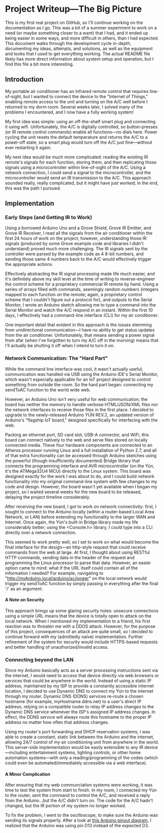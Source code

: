 # Project Writeup—The Big Picture

This is my first real project on GitHub, so I'll continue working on the documentation as I go. This was a bit of a summer experiment to work on a need (or maybe something closer to a want) that I had, and it ended up being easier in some ways, and more difficult in others, than I had expected. This document walks through the development cycle in-depth, documenting my ideas, attempts, and solutions, as well as the equipment and tooks that I used to get everything working. The actual README file likely has more direct information about system setup and operation, but I find this file a bit more interesting.

## Introduction
My portable air conditioner has an Infrared remote control that requires line-of-sight, but I wanted to connect the device to the "Internet of Things," enabling remote access to the unit and turning on the A/C well before I returned to my dorm room. Several weeks later, I solved many of the problems I encountered, and I now have a fully working system!
  
My first idea was simple: using an off-the-shelf smart plug and connecting it using wifi. Unfortunately, the A/C is digitally controlled, so button-presses (or IR remote control commands) enable all functions—no dials here. Power cycling the unit resets the default temperature and returns the A/C to a power-off state, so a smart plug would turn off the A/C just fine—without ever restarting it again.
  
My next idea would be much more complicated: reading the existing IR remote's signals for each function, storing them, and then replicating those signals using a microcontroller within line-of-sight of the A/C. Using a network connection, I could send a signal to the microcontroller, and the microcontroller would send an IR transmission to the A/C. This approach sounded really, really complicated, but it might have just worked; in the end, this was the path I pursued.
  
## Implementation
### Early Steps (and Getting IR to Work)
Using a borrowed Arduino Uno and a Grove Shield, Grove IR Emitter, and Grove IR Receiver, I read all the signals from the air conditioner within the first 24 hours of work on the project; however, understanding those IR signals (produced by some Grove example code and libraries I didn't understand) proved much more challenging. The IR signals sent by the controller were parsed by the example code as 4 8-bit numbers, and sending those same 4 numbers back to the A/C would effectively trigger the appropriate actions.
  
Effectively abstracting the IR signal processing made life much easier, and it's definitely above my skill level at the time of writing to reverse-engineer the control scheme for a proprietary commercial IR remote by hand. Using a series of arrays filled with commands, seemingly random numbers (integers mapped to each function on the remote; again, a proprietary control scheme that I couldn't figure out a protocol for), and outputs to the Serial Monitor, I wrote an Arduino sketch allowing me to type a command into the Serial Monitor and watch the A/C respond in an instant. Within the first 10 days, I effectively had a command-line interface (CLI) for my air conditioner.
  
One important detail that evident in this approach is the issues stemming from unidirectional communication—I have no ability to get status updates from the air conditioner. Unfortunately, that means sending a power signal from afar (when I've forgotten to turn my A/C off in the morning) means that I'll actually be shutting it off when I intend to turn it on.
  
### Network Communication: The "Hard Part"
While the command line interface was cool, it wasn't actually useful; communication was handled via USB using the Arduino IDE's Serial Monitor, which wasn't especially applicable for an IoT project designed to control something from outside the room. So the hard part began: connecting my sendToAC function to the world wide web.
  
However, an Arduino Uno isn't very useful for web communication; the board has neither the memory to handle verbose HTML/JSON/XML files nor the network interfaces to receive those files in the first place. I decided to upgrade to the newly-released Arduino YÚN REV.2, an updated version of Arduino's "flagship IoT board," designed specifically for interfacing with the web.
  
Packing an ethernet port, SD card slot, USB-A connector, and WiFi, this board can connect natively to the web and serve files stored on locally connected media. These four hardware components are connected to an Atheros processor running Linux and a full installation of Python 2.7, and all of that extra functionality can be accessed through Arduino sketches using the powerful (though insufficiently documented) Bridge library that connects the programming interface and AVR microcontroller (on the Yún, it's the ATMega32U4 MCU) directly to the Linux system. This board was designed exactly for the work I was about to do, and I could build network functionality into my original command-line system with few changes to my code and design. However, the board wasn't yet available when I began my project, so I waited several weeks for the new board to be released, delaying the project timeline considerably.
  
After receiving the new board, I got to work on network connectivity: first, I sought to connect to the Arduino locally (within a router-based Local Area Network, or LAN) before extending my functionality to the larger WAN and Internet. Once again, the Yún's built-in Bridge library made my life considerably better; using the <Console.h> library, I could type into a CLI directly over a network connection.

This seemed to work pretty well, so I set to work on what would become the final interface for the design—an http-style request that could receive commands from the web at large. At first, I thought about using RESTful HTTP commands, sending data in the header of the request and programming the Linux processor to parse that data. However, an easier option came to mind: what if the URL itself could contain all of the information I needed? For example, navigating to "http://myArduino.local/arduino/ac/power" on the local network would trigger my sendToAC function by simply passing in everything after the final '/' as an argument.

#### A Note on Security
This approach brings up some glaring security holes: unsecure connections using a simple URL means that the device is totally open to attack on the local network. When I mentioned my implementation to a friend, his first reaction was to threaten me with a DDOS attack. However, for the purpose of this project, consequences of an attack are quite small, so I decided to continue forward with my (admittedly naïve) implementation. Further refinement of the system for security would include HTTPS-based requests and better handling of unauthorized/invalid access.

### Connecting beyond the LAN
Since my Arduino basically acts as a server processing instructions sent via the internet, I would need to access that device directly via web browsers or services that could be anywhere in the world. Instead of using a static IP address, maintained by my ISP to provide a constantly accessible internet location, I decided to use Dynamic DNS to connect my Yún to the internet through my router. Dynamic DNS (DDNS) services re-route a chosen hostname (for example, myHostname.ddns.net) to a user's direct IP address, relying on a compatible router to relay IP address changes to the Dynamic DNS service whenever the ISP's assigned IP address changes. In effect, the DDNS service will always route this hostname to the proper IP address no matter how often that address changes.

Using my router's port forwarding and DHCP reservation systems, I was able to create a constant, static link between the Arduino and the internet, allowing 24/7 control of my air conditioning unit from anywhere in the world. This server-side implementation would be easily extensible to any IR device—including entertainment systems, lighting controls, or other home automation systems—with only a reading/programming of the codes (which could even be automated/immediately accessible via a web interface).

#### A Minor Complication
After ensuring that my web communciation systems were working, it was time to test the system from start to finish. In my room, I connected my Yún to the router, sent the command to control the A/C, and received a reply from the Arduino...but the A/C didn't turn on. The code for the A/C hadn't changed, but the IR portion of my system no longer worked.

To fix the problem, I went to the oscilloscope, to make sure the Arduino was sending its signals properly. After a look at [this Arduino pinout diagram](http://orig03.deviantart.net/07cc/f/2013/290/a/e/yun_by_pighixxx-d6qvbq4.png), I realized that the Arduino was using pin D13 instead of the expected D3.
